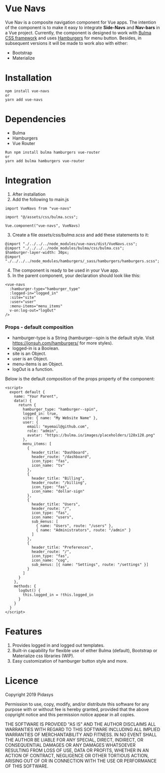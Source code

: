 # Vue Navs

Vue Nav is a composite navigation component for Vue apps. The intention of the component is to make it easy to integrate **Side-Navs** and **Nav-bars** in a Vue project. Currently, the component is designed to work with [Bulma CSS framework](https://bulma.io/) and uses [Hamburgers](https://jonsuh.com/hamburgers/) for menu button. Besides, in subsequent versions it will be made to work also with either:

- Bootstrap
- Materialize

# Installation

```
npm install vue-navs
or
yarn add vue-navs
```

# Dependencies

- Bulma
- Hamburgers
- Vue Router

```
Run npm install bulma hamburgers vue-router
or
yarn add bulma hamburgers vue-router
```

# Integration

1. After installation
2. Add the following to main.js

```
import VueNavs from "vue-navs"

import "@/assets/css/bulma.scss";

Vue.component("vue-navs", VueNavs)
```

3. Create a file _assets/css/bulma.scss_ and add these statements to it:

```
@import "./../../../node_modules/vue-navs/dist/VueNavs.css";
@import "./../../../node_modules/bulma/css/bulma.css";
$hamburger-layer-width: 30px;
@import "./../../../node_modules/hamburgers/_sass/hamburgers/hamburgers.scss";
```

4. The component is ready to be used in your Vue app.
5. In the parent component, your declaration should look like this:

```
<vue-navs
  :hamburger-type="hamburger_type"
  :logged-in="logged_in"
  :site="site"
  :user="user"
  :menu-items="menu_items"
  v-on:log-out="logOut"
/>
```

### Props - default composition

- hamburger-type is a String (hamburger--spin is the default style. Visit https://jonsuh.com/hamburgers/ for more styles).
- logged-in is a Boolean.
- site is an Object.
- user is an Object.
- menu-items is an Object.
- logOut is a function.

Below is the default composition of the props property of the component:

```
<script>
  export default {
    name: "Your Parent",
    data() {
      return {
        hamburger_type: "hamburger--spin",
        logged_in: true,
        site: { name: "My Website Name" },
        user: {
          email: "myemail@github.com",
          role: "admin",
          avatar: "https://bulma.io/images/placeholders/128x128.png"
        },
        menu_items: [
          {
            header_title: "Dashboard",
            header_route: "/dashboard",
            icon_type: "fas",
            icon_name: "tv"
          },
          {
            header_title: "Billing",
            header_route: "/billing",
            icon_type: "fas",
            icon_name: "dollar-sign"
          },
          {
            header_title: "Users",
            header_route: "/",
            icon_type: "fas",
            icon_name: "users",
            sub_menus: [
              { name: "Users", route: "/users" },
              { name: "Administrators", route: "/admin" }
            ]
          },
          {
            header_title: "Preferences",
            header_route: "/",
            icon_type: "fas",
            icon_name: "cog",
            sub_menus: [{ name: "Settings", route: "/settings" }]
          }
        ]
      }
    },
    methods: {
      logOut() {
        this.logged_in = !this.logged_in
      }
    }
  }
</script>
```

# Features

1. Provides logged in and logged out templates.
2. Built-in capability for flexible use of either Bulma (default), Bootstrap or Materialize css libraries (WIP).
3. Easy customization of hamburger button style and more.

# Licence

Copyright 2019 Pidasys

Permission to use, copy, modify, and/or distribute this software for any purpose with or without fee is hereby granted, provided that the above copyright notice and this permission notice appear in all copies.

THE SOFTWARE IS PROVIDED "AS IS" AND THE AUTHOR DISCLAIMS ALL WARRANTIES WITH REGARD TO THIS SOFTWARE INCLUDING ALL IMPLIED WARRANTIES OF MERCHANTABILITY AND FITNESS. IN NO EVENT SHALL THE AUTHOR BE LIABLE FOR ANY SPECIAL, DIRECT, INDIRECT, OR CONSEQUENTIAL DAMAGES OR ANY DAMAGES WHATSOEVER RESULTING FROM LOSS OF USE, DATA OR PROFITS, WHETHER IN AN ACTION OF CONTRACT, NEGLIGENCE OR OTHER TORTIOUS ACTION, ARISING OUT OF OR IN CONNECTION WITH THE USE OR PERFORMANCE OF THIS SOFTWARE.
